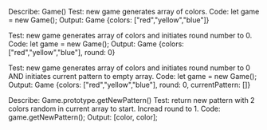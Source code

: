 Describe: Game()
Test: new game generates array of colors.
Code: let game = new Game();
Output: Game {colors: ["red","yellow","blue"]}

Test: new game generates array of colors and initiates round number to 0.
Code: let game = new Game();
Output: Game {colors: ["red","yellow","blue"], round: 0}

Test: new game generates array of colors and initiates round number to 0 AND initiates current pattern to empty array.
Code: let game = new Game();
Output: Game {colors: ["red","yellow","blue"], round: 0, currentPattern: []}

Describe: Game.prototype.getNewPattern()
Test: return new pattern with 2 colors random in current array to start. Incread round to 1.
Code:
game.getNewPattern();
Output: [color, color];
